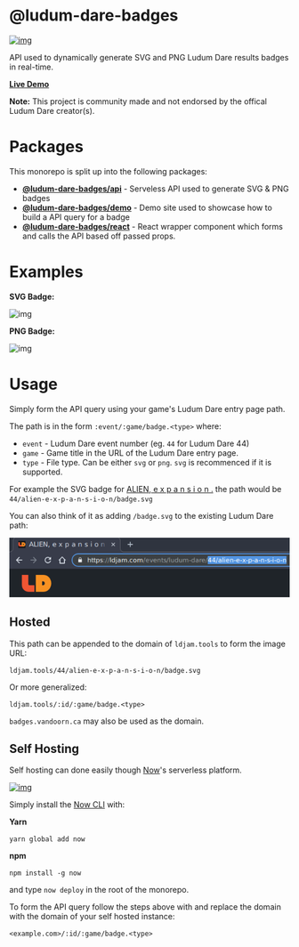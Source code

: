 

# @ludum-dare-badges

[![img](https://github.com/woofers/ludum-dare-badges/workflows/build/badge.svg)](https://github.com/woofers/ludum-dare-badges/actions)

API used to dynamically generate SVG and PNG Ludum Dare results badges in real-time.

**[Live Demo](https://badges.vandoorn.ca)**

**Note:** This project is community made and not endorsed by the offical Ludum Dare creator(s).


# Packages

This monorepo is split up into the following packages:

-   **[@ludum-dare-badges/api](https://github.com/woofers/ludum-dare-badges/tree/master/packages/api)** - Serveless API used to generate SVG & PNG badges
-   **[@ludum-dare-badges/demo](https://github.com/woofers/ludum-dare-badges/tree/master/packages/demo)** - Demo site used to showcase how to build a API query for a badge
-   **[@ludum-dare-badges/react](https://github.com/woofers/ludum-dare-badges/tree/master/packages/react)** - React wrapper component which forms and calls the API based off passed props.


# Examples

**SVG Badge:**

![img](https://badges.vandoorn.ca/44/alien-e-x-p-a-n-s-i-o-n/badge.svg "SVG Badge")

**PNG Badge:**

![img](https://badges.vandoorn.ca/44/alien-e-x-p-a-n-s-i-o-n/badge.png "PNG Badge")


# Usage

Simply form the API query using your game's Ludum Dare entry page path.

The path is in the form `:event/:game/badge.<type>` where:

-   `event` - Ludum Dare event number (eg. `44` for Ludum Dare 44)
-   `game` - Game title in the URL of the Ludum Dare entry page.
-   `type` - File type.  Can be either `svg` or `png`.  `svg` is recommenced if it is supported.

For example the SVG badge for [ALIEN, e x p a n s i o n .](https://ldjam.com/events/ludum-dare/44/alien-e-x-p-a-n-s-i-o-n)
the path would be `44/alien-e-x-p-a-n-s-i-o-n/badge.svg`

You can also think of it as adding `/badge.svg` to the existing Ludum Dare path:

![img](./packages/api/screenshots/url.png "URL Path")


## Hosted

This path can be appended to the domain of `ldjam.tools` to form the image URL:

    ldjam.tools/44/alien-e-x-p-a-n-s-i-o-n/badge.svg

Or more generalized:

    ldjam.tools/:id/:game/badge.<type>

`badges.vandoorn.ca` may also be used as the domain.


## Self Hosting

Self hosting can done easily though [Now](https://zeit.co/now)'s serverless platform.

[![img](https://deploy.now.sh/static/button.svg "Deploy to now")](https://zeit.co/new/project?template=woofers/ludum-dare-badges)

Simply install the [Now CLI](https://github.com/zeit/now-cli) with:

**Yarn**

    yarn global add now

**npm**

    npm install -g now

and type `now deploy` in the root of the monorepo.

To form the API query follow the steps above with and replace the domain
with the domain of your self hosted instance:

    <example.com>/:id/:game/badge.<type>
